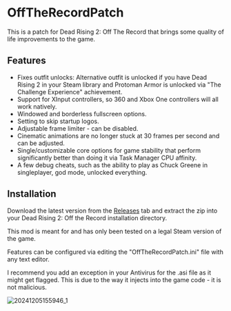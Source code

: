 # OffTheRecordPatch
This is a patch for Dead Rising 2: Off The Record that brings some quality of life improvements to the game.

## Features
* Fixes outfit unlocks: Alternative outfit is unlocked if you have Dead Rising 2 in your Steam library and Protoman Armor is unlocked via "The Challenge Experience" achievement.
* Support for XInput controllers, so 360 and Xbox One controllers will all work natively.
* Windowed and borderless fullscreen options.
* Setting to skip startup logos.
* Adjustable frame limiter - can be disabled.
* Cinematic animations are no longer stuck at 30 frames per second and can be adjusted.
* Single/customizable core options for game stability that perform significantly better than doing it via Task Manager CPU affinity.
* A few debug cheats, such as the ability to play as Chuck Greene in singleplayer, god mode, unlocked everything.

## Installation
Download the latest version from the [Releases](https://github.com/LazyDuchess/OffTheRecordPatch/releases/latest) tab and extract the zip into your Dead Rising 2: Off the Record installation directory.

This mod is meant for and has only been tested on a legal Steam version of the game.

Features can be configured via editing the "OffTheRecordPatch.ini" file with any text editor.

I recommend you add an exception in your Antivirus for the .asi file as it might get flagged. This is due to the way it injects into the game code - it is not malicious.

![20241205155946_1](https://github.com/user-attachments/assets/4d159276-6978-44f2-afe2-9b15f57f6f7e)
